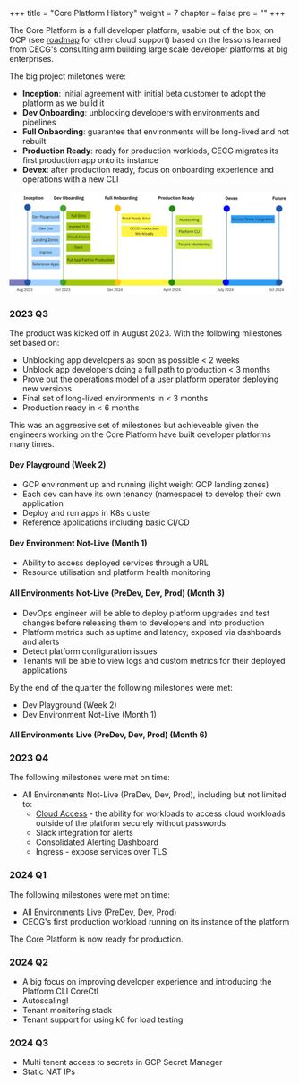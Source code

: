 +++
title = "Core Platform History"
weight = 7
chapter = false
pre = ""
+++

The Core Platform is a full developer platform, usable out of the box, on GCP (see [roadmap](../roadmap/) for other cloud support) based on the lessons learned from CECG's consulting arm building large scale developer platforms at big enterprises.

The big project miletones were:

* **Inception**: initial agreement with initial beta customer to adopt the platform as we build it
* **Dev Onboarding**: unblocking developers with environments and pipelines
* **Full Onbaording**: guarantee that environments will be long-lived and not rebuilt
* **Production Ready**: ready for production worklods, CECG migrates its first production app onto its instance
* **Devex**: after production ready, focus on onboarding experience and operations with a new CLI

![timeline.png](timeline.png)

### 2023 Q3

The product was kicked off in August 2023. With the following milestones set based on:

* Unblocking app developers as soon as possible < 2 weeks
* Unblock app developers doing a full path to production < 3 months
* Prove out the operations model of a user platform operator deploying new versions
* Final set of long-lived environments in < 3 months
* Production ready in < 6 months

This was an aggressive set of milestones but achieveable given the engineers working on the Core Platform have built
developer platforms many times.

#### Dev Playground (Week 2)

* GCP environment up and running (light weight GCP landing zones)
* Each dev can have its own tenancy (namespace) to develop their own application
* Deploy and run apps in K8s cluster
* Reference applications including basic CI/CD

#### Dev Environment Not-Live (Month 1)

* Ability to access deployed services through a URL
* Resource utilisation and platform health monitoring

#### All Environments Not-Live (PreDev, Dev, Prod) (Month 3)

* DevOps engineer will be able to deploy platform upgrades and test changes before releasing them to developers and into production
* Platform metrics such as uptime and latency, exposed via dashboards and alerts
* Detect platform configuration issues
* Tenants will be able to view logs and custom metrics for their deployed applications

By the end of the quarter the following milestones were met:

* Dev Playground (Week 2)
* Dev Environment Not-Live (Month 1)

#### All Environments Live (PreDev, Dev, Prod) (Month 6)

### 2023 Q4

The following milestones were met on time:

* All Environments Not-Live (PreDev, Dev, Prod), including but not limited to:
  * [Cloud Access](/app/accessing-cloud-infra/) - the ability for workloads to access cloud workloads outside of the   platform securely without passwords
  * Slack integration for alerts
  * Consolidated Alerting Dashboard
  * Ingress - expose services over TLS

### 2024 Q1

The following milestones were met on time:

* All Environments Live (PreDev, Dev, Prod)
* CECG's first production workload running on its instance of the platform

The Core Platform is now ready for production.

### 2024 Q2

* A big focus on improving developer experience and introducing the Platform CLI CoreCtl
* Autoscaling!
* Tenant monitoring stack
* Tenant support for using k6 for load testing

### 2024 Q3

* Multi tenent access to secrets in GCP Secret Manager
* Static NAT IPs
